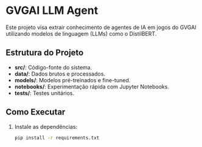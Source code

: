 # GVGAI LLM Agent

Este projeto visa extrair conhecimento de agentes de IA em jogos do GVGAI utilizando modelos de linguagem (LLMs) como o DistilBERT.

## Estrutura do Projeto
- **src/**: Código-fonte do sistema.
- **data/**: Dados brutos e processados.
- **models/**: Modelos pré-treinados e fine-tuned.
- **notebooks/**: Experimentação rápida com Jupyter Notebooks.
- **tests/**: Testes unitários.

## Como Executar
1. Instale as dependências:
   ```bash
   pip install -r requirements.txt